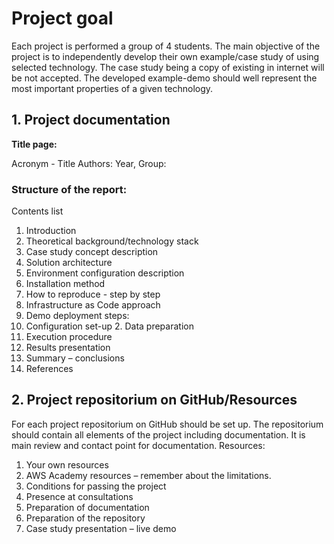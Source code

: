 # Project goal
Each project is performed a group of 4 students. The main objective of the project is to independently develop their own example/case study of using selected technology. The case study being a copy of existing in internet will be not accepted. The developed example-demo should well represent the most important properties of a given technology.
## 1. Project documentation 
**Title page:**

Acronym - Title Authors:
Year, Group:
### Structure of the report:
Contents list
1. Introduction
2. Theoretical background/technology stack
3. Case study concept description
4. Solution architecture
5. Environment configuration description
6. Installation method
7. How to reproduce - step by step
1. Infrastructure as Code approach
8. Demo deployment steps:
1. Configuration set-up 2. Data preparation
3. Execution procedure
4. Results presentation
9. Summary – conclusions
10. References
## 2. Project repositorium on GitHub/Resources
For each project repositorium on GitHub should be set up. The repositorium should contain all elements of the project including documentation. It is main review and contact point for documentation.
Resources:
1. Your own resources
2. AWS Academy resources – remember about the limitations.
3. Conditions for passing the project
1. Presence at consultations
2. Preparation of documentation
3. Preparation of the repository
4. Case study presentation – live demo
